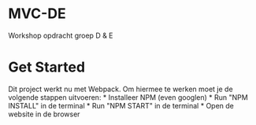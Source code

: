 # MVC-DE
Workshop opdracht groep D &amp; E


# Get Started 
Dit project werkt nu met Webpack. 
Om hiermee te werken moet je de volgende stappen uitvoeren:
    * Installeer NPM (even googlen)
    * Run "NPM INSTALL" in de terminal
    * Run "NPM START" in de terminal
    * Open de website in de browser

